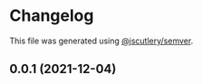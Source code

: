 # Changelog

This file was generated using [@jscutlery/semver](https://github.com/jscutlery/semver).

## 0.0.1 (2021-12-04)
